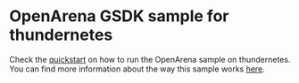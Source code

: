 # OpenArena GSDK sample for thundernetes

Check the [quickstart](https://github.com/PlayFab/thundernetes/blob/main/docs/quickstart.md#openarena) on how to run the OpenArena sample on thundernetes. You can find more information about the way this sample works [here](https://github.com/PlayFab/MpsSamples/tree/master/openarena).